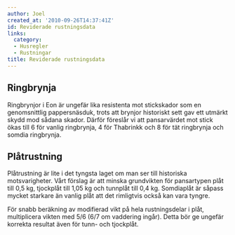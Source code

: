```yaml
---
author: Joel
created_at: '2010-09-26T14:37:41Z'
id: Reviderade rustningsdata
links:
  category:
  - Husregler
  - Rustningar
title: Reviderade rustningsdata
---
```


Ringbrynja
----------

Ringbrynjor i Eon är ungefär lika resistenta mot stickskador som en genomsnittlig pappersnäsduk,
trots att brynjor historiskt sett gav ett utmärkt skydd mod sådana skador. Därför föreslår vi att
pansarvärdet mot stick ökas till 6 för vanlig ringbrynja, 4 för Thabrinkk och 8 för tät ringbrynja
och somdia ringbrynja.

Plåtrustning
------------

Plåtrustning är lite i det tyngsta laget om man ser till historiska motsvarigheter. Vårt förslag är
att minska grundvikten för pansartypen plåt till 0,5 kg, tjockplåt till 1,05 kg och tunnplåt till
0,4 kg. Somdiaplåt är såpass mycket starkare än vanlig plåt att det rimligtvis också kan vara
tyngre.

För snabb beräkning av modifierad vikt på hela rustningsdelar i plåt, multiplicera vikten med 5/6
(6/7 om vaddering ingår). Detta bör ge ungefär korrekta resultat även för tunn- och tjockplåt.